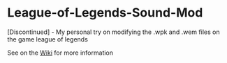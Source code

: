 # League-of-Legends-Sound-Mod
[Discontinued] - My personal try on modifying the .wpk and .wem files on the game league of legends

See on the [Wiki](https://github.com/fllamber/League-of-Legends-Sound-Mod/wiki) for more information
